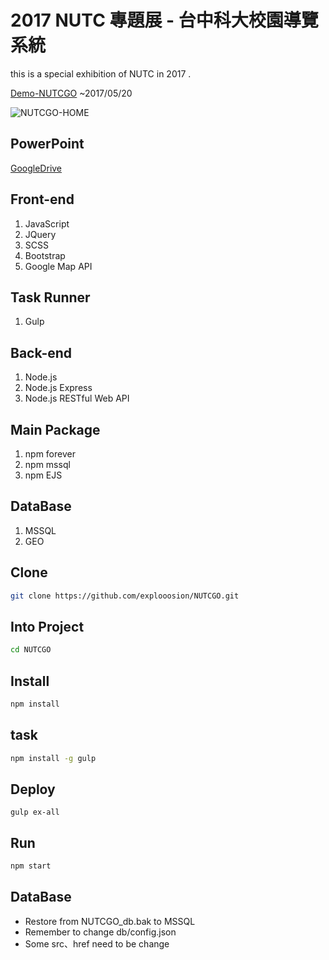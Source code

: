 # 2017 NUTC 專題展 - 台中科大校園導覽系統
this is a special exhibition of NUTC in 2017 .  

[Demo-NUTCGO](http://robby570.tw) ~2017/05/20  

![NUTCGO-HOME](http://i.imgur.com/h19knbR.jpg)

## PowerPoint
[GoogleDrive](https://drive.google.com/open?id=0B1mT0V_C4ZXIVXEyUkhPQVB6aVE)  

## Front-end
1. JavaScript
2. JQuery
3. SCSS
4. Bootstrap
5. Google Map API

## Task Runner
1. Gulp

## Back-end
1. Node.js
2. Node.js Express
3. Node.js RESTful Web API  

## Main Package 
1. npm forever
2. npm mssql
3. npm EJS  

## DataBase
1. MSSQL
2. GEO

## Clone
```bash
git clone https://github.com/explooosion/NUTCGO.git
```

## Into Project
```bash
cd NUTCGO
```

## Install
```bash
npm install
```

## task
```bash
npm install -g gulp
```


## Deploy
```
gulp ex-all
```

## Run
```bash
npm start
```

## DataBase
+ Restore from NUTCGO_db.bak to MSSQL
+ Remember to change db/config.json
+ Some src、href need to be change
